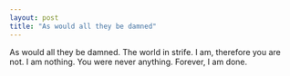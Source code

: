 ```yaml
---
layout: post
title: "As would all they be damned"
---
```

As would all they be damned. The world in strife. I am, therefore you are not. I am nothing. You were never anything. Forever, I am done.
